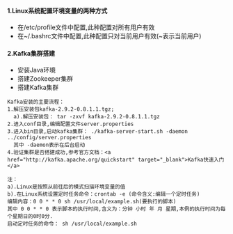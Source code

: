 #### 1.Linux系统配置环境变量的两种方式
* 在/etc/profile文件中配置,此种配置对所有用户有效
* 在~/.bashrc文件中配置,此种配置只对当前用户有效(~表示当前用户)

#### 2.Kafka集群搭建
* 安装Java环境
* 搭建Zookeeper集群
* 搭建Kafka集群
```
Kafka安装的主要流程：
1.解压安装包kafka-2.9.2-0.8.1.1.tgz;
  a).解压安装包： tar -zxvf kafka-2.9.2-0.8.1.1.tgz
2.进入conf目录,编辑配置文件server.properties
3.进入bin目录,启动kafka集群： ./kafka-server-start.sh -daemon ../config/server.properties
  其中 -daemon表示在后台启动
4.验证集群是否搭建成功,参考官方文档：<a href="http://kafka.apache.org/quickstart" target="_blank">Kafka快速入门</a>
```
```
注：
a).Linux是按照从前往后的模式扫描环境变量的值
b).在Linux系统设置定时任务命令：crontab -e (命令含义:编辑一个定时任务)
编辑内容：0 0 * * 0 sh /usr/local/example.sh(要执行的脚本)
其中 0 0 * * 0 表示脚本的执行时间,含义为：分钟 小时 年 月 星期,本例的执行时间为每个星期日的0时0分.
启动定时任务的命令： sh /usr/local/example.sh
```

